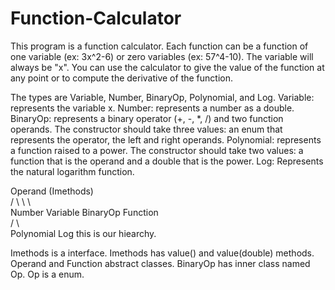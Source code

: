 # Function-Calculator
This program is a function calculator. Each function can be a function of one variable (ex: 3x^2-6)
or zero variables (ex: 57^4-10). The variable will always be "x". You can use the calculator to give the
value of the function at any point or to compute the derivative of the function.

The types are Variable, Number, BinaryOp, Polynomial, and Log.
Variable: represents the variable x.
Number: represents a number as a double.
BinaryOp: represents a binary operator (+, -, *, /) and two function operands. The constructor should take three  values: an enum that represents the operator, the left and right operands.
Polynomial: represents a function raised to a power. The constructor should take two values: a
function that is the operand and a double that is the power.
Log: Represents the natural logarithm function.

Operand (Imethods)		 		     	
            / \	     \	        \			
     Number Variable BinaryOp	  Function  
				/	\							 
Polynomial    Log 
this is our hiearchy.

Imethods is a interface. Imethods has value() and value(double) methods.
Operand and Function abstract classes.
BinaryOp has inner class named Op.
Op is a enum.

